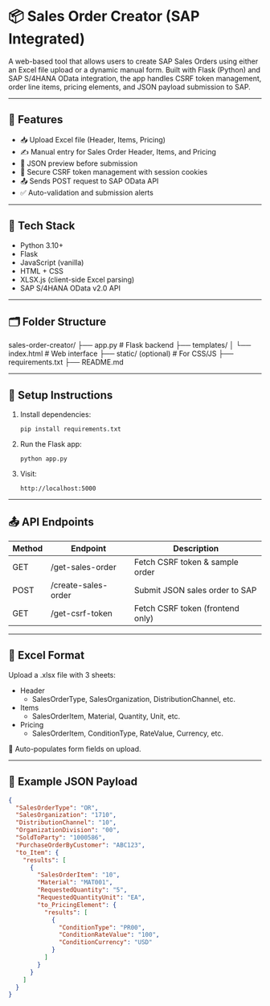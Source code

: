 # 📦 Sales Order Creator (SAP Integrated)

A web-based tool that allows users to create SAP Sales Orders using either an Excel file upload or a dynamic manual form. Built with Flask (Python) and SAP S/4HANA OData integration, the app handles CSRF token management, order line items, pricing elements, and JSON payload submission to SAP.

---

## 🚀 Features

- 📥 Upload Excel file (Header, Items, Pricing)
- ✍️ Manual entry for Sales Order Header, Items, and Pricing
- 🧠 JSON preview before submission
- 🔐 Secure CSRF token management with session cookies
- 📤 Sends POST request to SAP OData API
- ✅ Auto-validation and submission alerts

---

## 🧱 Tech Stack

- Python 3.10+
- Flask
- JavaScript (vanilla)
- HTML + CSS
- XLSX.js (client-side Excel parsing)
- SAP S/4HANA OData v2.0 API

---

## 🗂️ Folder Structure

sales-order-creator/
├── app.py # Flask backend
├── templates/
│ └── index.html # Web interface
├── static/ (optional) # For CSS/JS
├── requirements.txt
├── README.md



---

## 🔧 Setup Instructions

1. Install dependencies:
    ```
    pip install requirements.txt
    ```

2. Run the Flask app:
    ```
    python app.py
    ```

3. Visit:
    ```
    http://localhost:5000
    ```

---

## 📤 API Endpoints

| Method | Endpoint             | Description                         |
|--------|----------------------|-------------------------------------|
| GET    | /get-sales-order     | Fetch CSRF token & sample order     |
| POST   | /create-sales-order  | Submit JSON sales order to SAP      |
| GET    | /get-csrf-token      | Fetch CSRF token (frontend only)    |

---

## 📁 Excel Format

Upload a .xlsx file with 3 sheets:

- Header
  - SalesOrderType, SalesOrganization, DistributionChannel, etc.
- Items
  - SalesOrderItem, Material, Quantity, Unit, etc.
- Pricing
  - SalesOrderItem, ConditionType, RateValue, Currency, etc.

📝 Auto-populates form fields on upload.

---

## 📄 Example JSON Payload

```json
{
  "SalesOrderType": "OR",
  "SalesOrganization": "1710",
  "DistributionChannel": "10",
  "OrganizationDivision": "00",
  "SoldToParty": "1000586",
  "PurchaseOrderByCustomer": "ABC123",
  "to_Item": {
    "results": [
      {
        "SalesOrderItem": "10",
        "Material": "MAT001",
        "RequestedQuantity": "5",
        "RequestedQuantityUnit": "EA",
        "to_PricingElement": {
          "results": [
            {
              "ConditionType": "PR00",
              "ConditionRateValue": "100",
              "ConditionCurrency": "USD"
            }
          ]
        }
      }
    ]
  }
}
